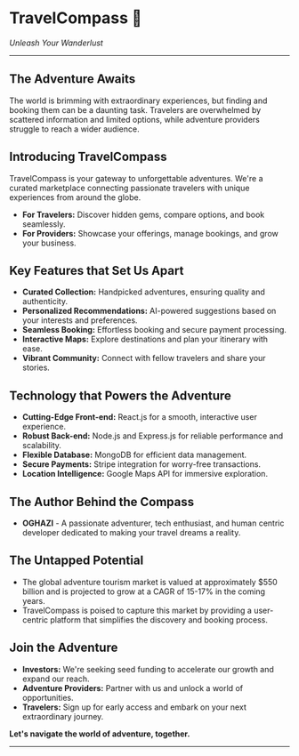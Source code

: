 # **TravelCompass 🧭**

*Unleash Your Wanderlust*

---


## **The Adventure Awaits**

The world is brimming with extraordinary experiences, but finding and booking them can be a daunting task. Travelers are overwhelmed by scattered information and limited options, while adventure providers struggle to reach a wider audience.

## **Introducing TravelCompass**

TravelCompass is your gateway to unforgettable adventures. We're a curated marketplace connecting passionate travelers with unique experiences from around the globe.

* **For Travelers:** Discover hidden gems, compare options, and book seamlessly.
* **For Providers:** Showcase your offerings, manage bookings, and grow your business.

## **Key Features that Set Us Apart**

* **Curated Collection:** Handpicked adventures, ensuring quality and authenticity.
* **Personalized Recommendations:** AI-powered suggestions based on your interests and preferences.
* **Seamless Booking:** Effortless booking and secure payment processing.
* **Interactive Maps:** Explore destinations and plan your itinerary with ease.
* **Vibrant Community:** Connect with fellow travelers and share your stories.

## **Technology that Powers the Adventure**

* **Cutting-Edge Front-end:** React.js for a smooth, interactive user experience.
* **Robust Back-end:** Node.js and Express.js for reliable performance and scalability.
* **Flexible Database:** MongoDB for efficient data management.
* **Secure Payments:** Stripe integration for worry-free transactions.
* **Location Intelligence:** Google Maps API for immersive exploration.

## **The Author Behind the Compass**

* **OGHAZI** - A passionate adventurer, tech enthusiast, and human centric developer dedicated to making your travel dreams a reality.

## **The Untapped Potential**

* The global adventure tourism market is valued at approximately $550 billion and is projected to grow at a CAGR of 15-17% in the coming years.
* TravelCompass is poised to capture this market by providing a user-centric platform that simplifies the discovery and booking process.

## **Join the Adventure**

* **Investors:** We're seeking  seed funding to accelerate our growth and expand our reach.
* **Adventure Providers:** Partner with us and unlock a world of opportunities.
* **Travelers:** Sign up for early access and embark on your next extraordinary journey.

**Let's navigate the world of adventure, together.**

---